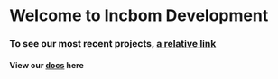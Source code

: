 # Welcome to Incbom Development
### To see our most recent projects, [a relative link](projects.md)
#### View our [docs](incbomdev.github.io/docs) here
